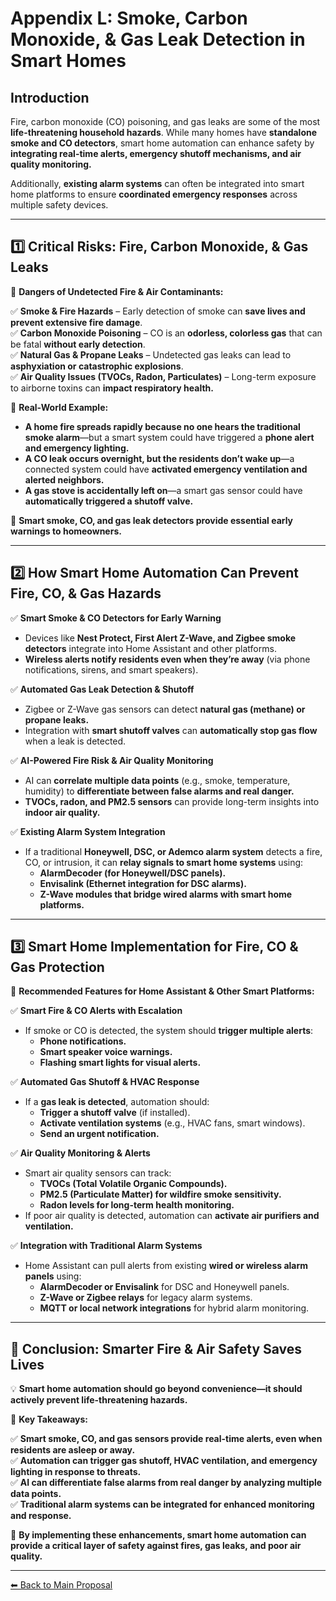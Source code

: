 # **Appendix L: Smoke, Carbon Monoxide, & Gas Leak Detection in Smart Homes**

## **Introduction**
Fire, carbon monoxide (CO) poisoning, and gas leaks are some of the most **life-threatening household hazards**. While many homes have **standalone smoke and CO detectors**, smart home automation can enhance safety by **integrating real-time alerts, emergency shutoff mechanisms, and air quality monitoring.**

Additionally, **existing alarm systems** can often be integrated into smart home platforms to ensure **coordinated emergency responses** across multiple safety devices.

---

## **1️⃣ Critical Risks: Fire, Carbon Monoxide, & Gas Leaks**

🚨 **Dangers of Undetected Fire & Air Contaminants:**

✅ **Smoke & Fire Hazards** – Early detection of smoke can **save lives and prevent extensive fire damage**.  
✅ **Carbon Monoxide Poisoning** – CO is an **odorless, colorless gas** that can be fatal **without early detection**.  
✅ **Natural Gas & Propane Leaks** – Undetected gas leaks can lead to **asphyxiation or catastrophic explosions**.  
✅ **Air Quality Issues (TVOCs, Radon, Particulates)** – Long-term exposure to airborne toxins can **impact respiratory health.**  

📌 **Real-World Example:**

- **A home fire spreads rapidly because no one hears the traditional smoke alarm**—but a smart system could have triggered a **phone alert and emergency lighting.**
- **A CO leak occurs overnight, but the residents don’t wake up**—a connected system could have **activated emergency ventilation and alerted neighbors.**
- **A gas stove is accidentally left on**—a smart gas sensor could have **automatically triggered a shutoff valve.**

🔹 **Smart smoke, CO, and gas leak detectors provide essential early warnings to homeowners.**

---

## **2️⃣ How Smart Home Automation Can Prevent Fire, CO, & Gas Hazards**

✅ **Smart Smoke & CO Detectors for Early Warning**  
- Devices like **Nest Protect, First Alert Z-Wave, and Zigbee smoke detectors** integrate into Home Assistant and other platforms.  
- **Wireless alerts notify residents even when they’re away** (via phone notifications, sirens, and smart speakers).  

✅ **Automated Gas Leak Detection & Shutoff**  
- Zigbee or Z-Wave gas sensors can detect **natural gas (methane) or propane leaks.**  
- Integration with **smart shutoff valves** can **automatically stop gas flow** when a leak is detected.  

✅ **AI-Powered Fire Risk & Air Quality Monitoring**  
- AI can **correlate multiple data points** (e.g., smoke, temperature, humidity) to **differentiate between false alarms and real danger.**  
- **TVOCs, radon, and PM2.5 sensors** can provide long-term insights into **indoor air quality.**

✅ **Existing Alarm System Integration**  
- If a traditional **Honeywell, DSC, or Ademco alarm system** detects a fire, CO, or intrusion, it can **relay signals to smart home systems** using:
  - **AlarmDecoder (for Honeywell/DSC panels).**  
  - **Envisalink (Ethernet integration for DSC alarms).**  
  - **Z-Wave modules that bridge wired alarms with smart home platforms.**

---

## **3️⃣ Smart Home Implementation for Fire, CO & Gas Protection**

🚀 **Recommended Features for Home Assistant & Other Smart Platforms:**

✅ **Smart Fire & CO Alerts with Escalation**  
- If smoke or CO is detected, the system should **trigger multiple alerts**: 
  - **Phone notifications.**  
  - **Smart speaker voice warnings.**  
  - **Flashing smart lights for visual alerts.**  

✅ **Automated Gas Shutoff & HVAC Response**  
- If a **gas leak is detected**, automation should:
  - **Trigger a shutoff valve** (if installed).
  - **Activate ventilation systems** (e.g., HVAC fans, smart windows).  
  - **Send an urgent notification.**  

✅ **Air Quality Monitoring & Alerts**  
- Smart air quality sensors can track:
  - **TVOCs (Total Volatile Organic Compounds).**  
  - **PM2.5 (Particulate Matter) for wildfire smoke sensitivity.**  
  - **Radon levels for long-term health monitoring.**  
- If poor air quality is detected, automation can **activate air purifiers and ventilation.**

✅ **Integration with Traditional Alarm Systems**  
- Home Assistant can pull alerts from existing **wired or wireless alarm panels** using:
  - **AlarmDecoder or Envisalink** for DSC and Honeywell panels.  
  - **Z-Wave or Zigbee relays** for legacy alarm systems.
  - **MQTT or local network integrations** for hybrid alarm monitoring.  

---

## **🚀 Conclusion: Smarter Fire & Air Safety Saves Lives**

💡 **Smart home automation should go beyond convenience—it should actively prevent life-threatening hazards.**

🚨 **Key Takeaways:**

✅ **Smart smoke, CO, and gas sensors provide real-time alerts, even when residents are asleep or away.**  
✅ **Automation can trigger gas shutoff, HVAC ventilation, and emergency lighting in response to threats.**  
✅ **AI can differentiate false alarms from real danger by analyzing multiple data points.**  
✅ **Traditional alarm systems can be integrated for enhanced monitoring and response.**  

🔹 **By implementing these enhancements, smart home automation can provide a critical layer of safety against fires, gas leaks, and poor air quality.**

---

[⬅ Back to Main Proposal](README.md)
